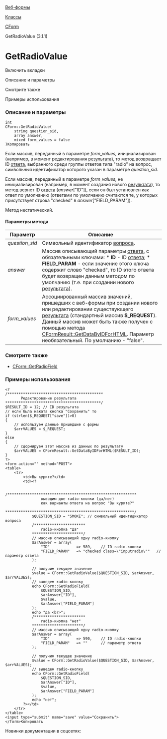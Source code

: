 [Веб-формы](/api_help/form/index.php)

[Классы](/api_help/form/classes/index.php)

[CForm](/api_help/form/classes/cform/index.php)

GetRadioValue (3.1.1)

GetRadioValue
=============

Включить вкладки

Описание и параметры

Смотрите также

Примеры использования

### Описание и параметры

```
int
CForm::GetRadioValue(
	string question_sid,
	array answer,
	mixed form_values = false
)Копировать
```

Если массив, переданный в параметре *form\_values,* инициализирован (например, в момент редактирования [результата](/api_help/form/terms.php#result)), то метод возвращает ID [ответа](/api_help/form/terms.php#answer), выбранного среди группы ответов типа "radio" на вопрос, символьный идентификатор которого указан в параметре *question\_sid*.

Если массив, переданный в параметре *form\_values,* не инициализирован (например, в момент создания нового [результата](/api_help/form/terms.php#result)), то метод вернет ID [ответа](/api_help/form/terms.php#answer) (*answer*["ID"]), если он был установлен как ответ по умолчанию (ответами по умолчанию считаются те, у которых присутствует строка "checked" в *answer*["FIELD\_PARAM"]).

Метод нестатический.

#### Параметры метода

| Параметр | Описание |
| --- | --- |
| *question\_sid* | Символьный идентификатор [вопроса](/api_help/form/terms.php#question). |
| *answer* | Массив описывающий параметры [ответа](/api_help/form/terms.php#answer), с обязательными ключами:  * **ID** - ID [ответа](/api_help/form/terms.php#answer); * **FIELD\_PARAM** - если значение этого ключа содержит слово "checked", то ID этого ответа будет возвращен данным методом по умолчанию (т.е. при создании нового [результата](/api_help/form/terms.php#result)). |
| *form\_values* | Ассоциированный массив значений, пришедших с веб-формы при создании нового или редактировании существующего [результата](/api_help/form/terms.php#result) (стандартный массив **$\_REQUEST**). Данный массив может быть также получен с помощью метода [CFormResult::GetDataByIDForHTML](/api_help/form/classes/cformresult/getdatabyidforhtml.php).   Параметр необязательный. По умолчанию - "false". |

### Смотрите также

* [CForm::GetRadioField](/api_help/form/classes/cform/getradiofield.php)

### Примеры использования

```
<?
/*******************************************
       Редактирование результата
*******************************************/
$RESULT_ID = 12; // ID результата
// если была нажата кнопка "Сохранить" то
if (strlen($_REQUEST["save"])>0)
{
	// используем данные пришедшие с формы
	$arrVALUES = $_REQUEST; 
}
else
{
	// сформируем этот массив из данных по результату
	$arrVALUES = CFormResult::GetDataByIDForHTML($RESULT_ID); 
}
?>
<form action="" method="POST">
<table>
	<tr>
		<td>Вы курите?</td>
		<td><?
            
			/**********************************************************
				выводим две radio-кнопки (да/нет) 
				как варианты ответа на вопрос "Вы курите?"
			**********************************************************/
			$QUESTION_SID = "SMOKE"; // символьный идентификатор вопроса
			/***********************
				radio-кнопка "да"
			***********************/
			// массив описывающий одну radio-кнопку
			$arAnswer = array(
				"ID"            => 589,    // ID radio-кнопки
				"FIELD_PARAM"   => "checked class=\"inputradio\""   // параметр ответа
			);
            
			// получим текущее значение
			$value = CForm::GetRadioValue($QUESTION_SID, $arAnswer, $arrVALUES);
			// выведем radio-кнопку
			echo CForm::GetRadioField(
				$QUESTION_SID,
				$arAnswer["ID"],
				$value,
				$arAnswer["FIELD_PARAM"]
			);            
			echo "да <br>";
			/***********************
				radio-кнопка "нет"
			***********************/
			// массив описывающий одну radio-кнопку
			$arAnswer = array(
				"ID"            => 590,    // ID radio-кнопки
				"FIELD_PARAM"   => ""      // параметр ответа
			);
            
			// получим текущее значение
			$value = CForm::GetRadioValue($QUESTION_SID, $arAnswer, $arrVALUES);
			// выведем radio-кнопку
			echo CForm::GetRadioField(
				$QUESTION_SID,
				$arAnswer["ID"],
				$value,
				$arAnswer["FIELD_PARAM"]
			);            
			echo "нет";
		?></td>
	</tr>
</table>
<input type="submit" name="save" value="Сохранить">
</form>Копировать
```

Новинки документации в соцсетях: